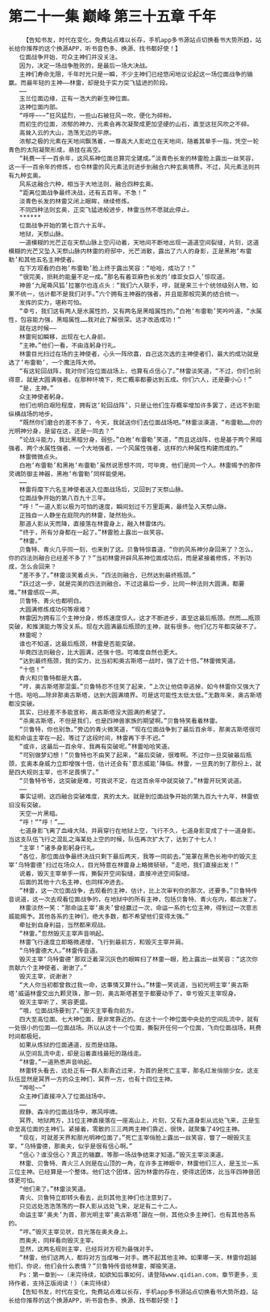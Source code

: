 # 第二十一集 巅峰 第三十五章 千年
        【告知书友，时代在变化，免费站点难以长存，手机app多书源站点切换看书大势所趋，站长给你推荐的这个换源APP，听书音色多、换源、找书都好使！】
       位面战争开始，可众主神们并没关注。
       因为，决定一场战争胜败的，是最后一场大决战。
       主神们寿命无限，千年时光只是一瞬，不少主神们已经悠闲地议论起这一场位面战争的输赢。而最年轻的主神——林雷，却是处于实力突飞猛进的阶段。
       ……
       玉兰位面边缘，正有一浩大的新生神位面。
       这神位面内部。
       “呼呼~~~”狂风猛烈，一些山石被狂风一吹，便化为碎粉。
       而初生的位面，浓郁的神力、元素会再次凝聚成更加坚硬的山石，直至这狂风吹之不碎。
       高耸入云的大山，浩荡无边的平原。
       浓郁之极的元素在天地间飘荡着，一尊高大人影屹立在天地间，随着其单手一指，凭空一轮青色的太阳凝聚形成，悬挂在高空。
       “耗费一千一百余年，这风系神位面总算完全建成。”淡青色长发的林雷脸上露出一丝笑容，这一千一百余年的修炼，也令林雷的风元素法则进步到融合六种玄奥境界。不过，风元素法则共有九种玄奥。
       风系这融合六种，相当于大地法则，融合四种玄奥。
       “距离位面战争最终决战，还有五百年。不急！”
       淡青色长发的林雷又闭上眼眸，继续修炼。
       不同四种法则玄奥，正突飞猛进般进步，林雷当然不愿就此停止。
       ******
       位面战争开始的第七百六十五年。
       地狱，天祭山脉。
       一道模糊的光芒正在天祭山脉上空闪动着，天地间不断地出现一道道空间裂缝，片刻，这道模糊的光芒又坠入天祭山脉内林雷的府邸中，光芒消散，露出了六人的身影，正是黑袍‘布雷勒’和其他五名主神使者。
       在下方观看的白袍‘布雷勒’脸上终于露出笑容：“哈哈，成功了！”
       “很完美，损耗的能量不足一成。”那名有着亚麻色长发的‘维亚女巨人’惊叹道。
       神兽‘九尾嘶风狐’拉塞尔也连点头：“我们六人联手，哼，就是来三十个统领级别人物，如果不统一，估计都不是我们对手。”六个拥有主神器的强者，并且能那般完美的结合统一。
       发挥的实力，堪称可怕。
       “幸亏，我们这有两人是水属性的，又有两名是黑暗属性的。”白袍‘布雷勒’笑吟吟道，“水属性，包容能力强，黑暗属性……我对此了解很深。这才改造成功！”
       就在这时候——
       林雷宛如瞬移，出现在七人身前。
       “主神。”他们一看，不由连躬身行礼。
       林雷目光扫过在场的主神使者，心头一阵欣喜，自己这次选的主神使者们，最大的成功就是选了‘布雷勒’，一个魔法阵大师。
       “有这轮回战阵，我对你们在位面战场上，也算有点信心了。”林雷淡笑道，“不过，你们也别得意，就是大圆满强者。在那种环境下，死亡概率都要达到五成。你们六人，还是要小心！”
       “是，主神。”
       众主神使者躬身。
       他们也明白艰险程度，拥有这‘轮回战阵’，只是让他们生存概率增加许多罢了，还远不到能纵横战场的地步。
       “既然你们磨合的差不多了，今天，我就送你们去位面战场吧。”林雷淡漠道，“布雷勒……你的光明神分身，是留在这，还是一同去？”
       “论战斗能力，我比黑暗分身，弱些。”白袍‘布雷勒’笑道，“而且这战阵，也是基于两个黑暗强者、两个水属性强者、一个大地强者，一个风属性强者，这样的六种属性构建而成的。”
       林雷微微点头。
       白袍‘布雷勒’和黑袍‘布雷勒’虽然说思想不同，可毕竟，他们是同一个人。林雷赐予的那件灵魂防御主神器，黑袍‘布雷勒’同样能使用。
       ……
       林雷将麾下六名主神使者送入位面战场后，又回到了天祭山脉。
       位面战争开始的第八百九十三年。
       “呼！”一道人影以极为可怕的速度，瞬间划过千万里距离，最终坠入天祭山脉。
       正独自一人静坐在庭院内的林雷，陡然抬头。
       那道人影从天而降，直接落在林雷身上，融入林雷体内。
       “终于，所有分身都在一起了。”林雷脸上露出一丝笑容。
       “林雷。”
       贝鲁特、青火几乎同一刻，也来到了这。贝鲁特惊喜道，“你的风系神分身回来了？怎么，你的四法则融合已经差不多了？”当初林雷开辟风系神位面成功后，而是紧接着修炼，不到功成，怎么会回来？
       “差不多了。”林雷淡笑着点头，“四法则融合，已然达到最终瓶颈。”
       “跃过这一步，就是完美的四法则融合。不过这最后一步，比同一种法则大圆满，都要难。”林雷感叹一声。
       贝鲁特、青火也都明白。
       大圆满修炼成功何等艰难？
       林雷因为拥有三个主神分身，修炼速度惊人。这才不断进步，直至这最后瓶颈。然而……瓶颈突破，和推演能力等没关系。现在大圆满最后瓶颈的主神，就有很多。他们亿万年都突破不了。
       林雷呢？
       谁也不知道，这最后瓶颈，林雷是否能突破。
       毕竟四法则融合，比大圆满，还强十倍。可难度自然也更大。
       “达到最终瓶颈，我的实力，比当初和奥古斯塔一战时，强了近十倍。”林雷微笑道。
       “十倍！”
       青火和贝鲁特都是大喜。
       “哼，奥古斯塔那混蛋。”贝鲁特忍不住笑了起来，“上次让他侥幸逃掉，如今林雷你又强大了十倍。哈哈……除非那奥古斯塔，达到大圆满境界。可是这可能性太低太低。”无数年来，奥古斯塔都没突破。
       其实，已经差不多能宣称，奥古斯塔没大圆满的希望了。
       “杀奥古斯塔，不但是我们，也是四神兽家族的期望啊。”贝鲁特笑看着林雷。
       “贝鲁特，你也别急。”旁边的青火微笑道，“现在位面战争到了最后百余年，那奥古斯塔很可能和命运主宰在一起，等过了这段时间，林雷再下手不迟。”
       “或许，这最后一百余年，我再有突破呢。”林雷哈哈笑道。
       “可别做梦幻想！”贝鲁特也不由笑了起来，“最后突破，很难啊。不过你一旦突破最后瓶颈，玄奥本身威力立即增强十倍，估计还会有‘意志威能’降临。林雷，一旦真的到了那份上，就是四大规则主宰，也不足畏惧了。”
       “贝鲁特爷爷，这突破是难，可我说不定，在这百余年中就突破了。”林雷开玩笑说道。
       ……
       事实证明，这四融合突破难度，真的太大。就是到位面战争开始的第九百九十九年，林雷依旧没有突破。
       天空一片黑暗。
       “呼！”“呼！”……
       七道身影飞离了血峰大陆，并肩穿行在地狱上空，飞行不久，七道身影变成了十一道身影。当这支队伍飞行之混乱之海某处上空的时候，队伍再次扩大了，达到了十七人！
       “主宰！”诸多身影躬身行礼。
       “各位，那位面战争最终决战只剩下最后两天，我等一同前去。”笼罩在黑色长袍中的毁灭主宰‘乌特雷德’扫过在场众人，目光特意在林雷身上略微顿顿，“走吧，我们直接出发！”
       说着，毁灭主宰单手一挥，撕裂开空间裂缝，直接冲进空间裂缝。
       后面的其他十六名主神，也同样冲进去。
       “林雷，这一次位面战争，去观看的主神，估计，比上次审判你的那次，还要多。”贝鲁特传音说道，这一次去观看位面战争的，在地狱中的所有主神，包括贝鲁特、青火在内，都出发了。
       林雷淡然一笑：“那命运主宰‘奥夫’曾经赢过一次，命运一系的七位主神，得到过一次意志威能赐予。其他各系的主神们，绝大多数，都不希望他们变得太强。”
       牵扯到自身利益，当然都来观战。
       “林雷。”忽然毁灭主宰声音响起。
       林雷飞行速度立即略微递增，飞行到最前方，和毁灭主宰并肩。
       “乌特雷德大人。”林雷传音道。
       毁灭主宰‘乌特雷德’那双泛着深沉灰色的眼眸扫了林雷一眼，脸上露出一丝笑容：“这次你贡献六个主神使者，谢谢了。”
       毁灭主宰，说谢谢？
       “大人你当初都曾救过我一命，这事情又算什么。”林雷一笑说道，当初光明主宰‘奥古斯塔’威逼林雷交出九颗灵珠，那一刻，奥古斯塔甚至于都要动手了，幸亏毁灭主宰现身。
       毁灭主宰听了，笑容更盛。
       “哦，位面战场要到了。”毁灭主宰看向前方。
       四大至高位面、七大神位面，是非常靠近的。在这十一个神位面中央处的空间乱流中，就有一处很小的位面——位面战场。所以从这十一个位面，撕裂开任何一个位面，飞向位面战场，耗费时间都极短。
       如果从炼狱的位面通道，反而是绕路。
       从空间乱流中走，却是沿着直线最短的路线走。
       “林雷。”一道熟悉声音响起。
       林雷转头看去，远处正有一群人影靠近过来，为首的是死亡主宰，那名红发俏丽少女。这支队伍显然是冥界一方的众主神们，冥界一方，也有十四位主神。
       “哗啦~~”
       众主神们直接冲入了位面战场中。
       ……
       寂静、森冷的位面战场中，寒风呼啸。
       冥界、地狱两方，31位主神直接落在一座高山上，片刻，又有九道身影从远处飞来，正是生命至高位面的主神们。紧接着，零散的三三两两主神们靠近，很快，就聚集了49位主神。
       “现在，可就差天界和那光明神位面了。”死亡主宰俏脸上露出一丝笑容，瞥了一眼毁灭主宰，“乌特雷德，那奥夫，似乎是很有信心啊。”
       “信心？谁没信心？真正的输赢，等那一场战争结束才知道。”毁灭主宰淡漠道。
       林雷、贝鲁特、青火三人则是在山顶的一角，在许多主神眼中，林雷他们三人，是玉兰一系三位主神。已经算是一个整体。他们这个团体，因为林雷的存在，使得这团体，比当年四神兽团体更可怕。
       “他们来了。”林雷淡笑道。
       青火、贝鲁特立即转头看去，此刻其他主神们也注意到了。
       只见远处浩浩荡荡的一群人影从远处飞来，足足有二十二人。
       命运主宰‘奥夫’为首，那光明主宰‘奥古斯塔’跟在一侧，其他众多主神们，也有其他各系的。
       “哼。”毁灭主宰见状，目光落在奥夫身上。
       而奥夫，同样看向毁灭主宰。
       显然，这两名规则主宰，已经将对方视为最强对手。
       “林雷，他们这两人，都将对方当成唯一对手。瞧不起其他主神。如果哪一天，林雷你超越他们，你说，他们会什么表情？”贝鲁特传音给林雷，揶揄笑道。
       Ps：第一章到~~（未完待续，如欲知后事如何，请登陆www.qidian.com，章节更多，支持作者，支持正版阅读！）（未完待续）
       【告知书友，时代在变化，免费站点难以长存，手机app多书源站点切换看书大势所趋，站长给你推荐的这个换源APP，听书音色多、换源、找书都好使！】